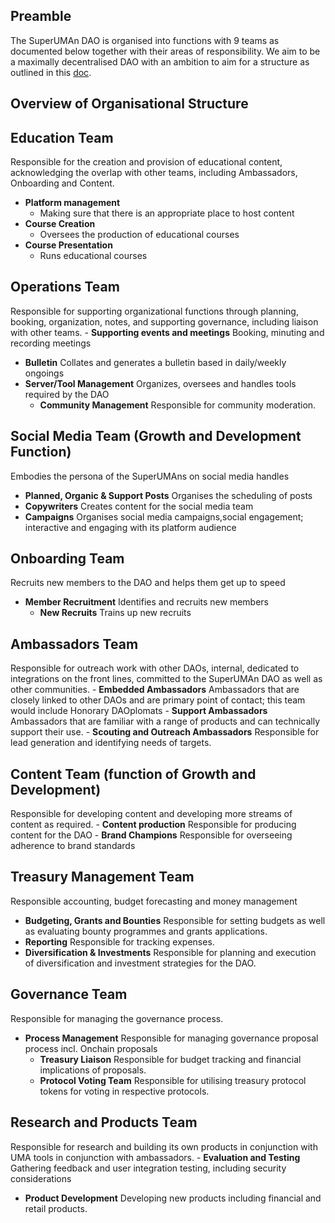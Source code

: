## Preamble
The SuperUMAn DAO is organised into functions with 9 teams as documented below together with their areas of responsibility. We aim to be a maximally decentralised DAO with an ambition to aim for a structure as outlined in this [doc](https://docs.google.com/document/d/1_rPODDWQhZu6oAoQQiy_3oQngOVhu8XLuqeLFgk1Yzg/edit).

## Overview of Organisational Structure

## Education Team 
Responsible for the creation and provision of educational content, acknowledging the overlap with other teams, including Ambassadors, Onboarding and Content.
- **Platform management**
	- Making sure that there is an appropriate place to host content
- **Course Creation**
 	- Oversees the production of educational courses
- **Course Presentation**
	- Runs educational courses

## Operations Team 
Responsible for supporting organizational functions through planning, booking, organization, notes, and supporting governance, including liaison with other teams.
	- **Supporting events and meetings**
	  Booking, minuting and recording meetings
  - **Bulletin**
    Collates and generates a bulletin based in daily/weekly ongoings
  - **Server/Tool Management**
    Organizes, oversees and handles tools required by the DAO
	- **Community Management**
	  Responsible for community moderation.

## Social Media Team  (Growth and Development Function)
Embodies the persona of the SuperUMAns on social media handles
  - **Planned, Organic & Support Posts**
	  Organises the scheduling of posts
  - **Copywriters**
	  Creates content for the social media team
  - **Campaigns**
    Organises social media campaigns,social engagement; interactive and engaging with its platform audience  

## Onboarding Team 
Recruits new members to the DAO and helps them get up to speed
  - **Member Recruitment**
	  Identifies and recruits new members
	- **New Recruits**
	  Trains up new recruits

## Ambassadors Team 
Responsible for outreach work with other DAOs, internal, dedicated to integrations on the front lines, committed to the SuperUMAn DAO as well as other communities.
	- **Embedded Ambassadors**
	  Ambassadors that are closely linked to other DAOs and are primary point of contact; this team would include Honorary DAOplomats
	- **Support Ambassadors**
	  Ambassadors that are familiar with a range of products and can technically support their 
use.
	- **Scouting and Outreach Ambassadors**
	  Responsible for lead generation and identifying needs of targets.

## Content Team (function of Growth and Development)
Responsible for developing content and developing more streams of content as required.
	- **Content production**
	  Responsible for producing content for the DAO 
	- **Brand Champions**
	  Responsible for overseeing adherence to brand standards

## Treasury Management Team
Responsible accounting, budget forecasting and money management
  - **Budgeting, Grants and Bounties**
    Responsible for setting budgets as well as evaluating bounty programmes and grants applications.
  - **Reporting**
    Responsible for tracking expenses.
  - **Diversification & Investments**
    Responsible for planning and execution of diversification and investment strategies for the DAO.


## Governance Team
Responsible for managing the governance process.
  - **Process Management**
	  Responsible for managing governance proposal process incl. Onchain proposals
	- **Treasury Liaison**
	  Responsible for budget tracking and financial implications of proposals.
	- **Protocol Voting Team**
	  Responsible for utilising treasury protocol tokens for voting in respective protocols.

## Research and Products Team
Responsible for research and building its own products in conjunction with UMA tools in conjunction with ambassadors.
	- **Evaluation and Testing**
	  Gathering feedback and user integration testing, including security considerations
  - **Product Development**
	  Developing new products including financial and retail products.
